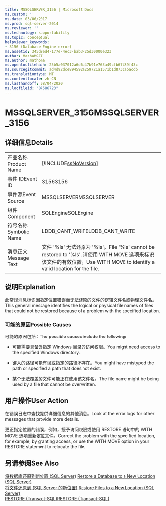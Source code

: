 ```yaml
---
title: MSSQLSERVER_3156 | Microsoft Docs
ms.custom: ''
ms.date: 03/06/2017
ms.prod: sql-server-2014
ms.reviewer: ''
ms.technology: supportability
ms.topic: conceptual
helpviewer_keywords:
- 3156 (Database Engine error)
ms.assetid: 345d8ed4-177e-4ec3-bab3-25d30000e323
author: MashaMSFT
ms.author: mathoma
ms.openlocfilehash: 25b5a037012a6d6b47b91e763a49cfb67b89f43c
ms.sourcegitcommit: ad4d92dce894592a259721a1571b1d8736abacdb
ms.translationtype: MT
ms.contentlocale: zh-CN
ms.lasthandoff: 08/04/2020
ms.locfileid: "87586723"
---
```

# <a name="mssqlserver_3156"></a><span data-ttu-id="abb27-102">MSSQLSERVER_3156</span><span class="sxs-lookup"><span data-stu-id="abb27-102">MSSQLSERVER_3156</span></span>
    
## <a name="details"></a><span data-ttu-id="abb27-103">详细信息</span><span class="sxs-lookup"><span data-stu-id="abb27-103">Details</span></span>  
  
|||  
|-|-|  
|<span data-ttu-id="abb27-104">产品名称</span><span class="sxs-lookup"><span data-stu-id="abb27-104">Product Name</span></span>|[!INCLUDE[ssNoVersion](../../includes/ssnoversion-md.md)]|  
|<span data-ttu-id="abb27-105">事件 ID</span><span class="sxs-lookup"><span data-stu-id="abb27-105">Event ID</span></span>|<span data-ttu-id="abb27-106">3156</span><span class="sxs-lookup"><span data-stu-id="abb27-106">3156</span></span>|  
|<span data-ttu-id="abb27-107">事件源</span><span class="sxs-lookup"><span data-stu-id="abb27-107">Event Source</span></span>|<span data-ttu-id="abb27-108">MSSQLSERVER</span><span class="sxs-lookup"><span data-stu-id="abb27-108">MSSQLSERVER</span></span>|  
|<span data-ttu-id="abb27-109">组件</span><span class="sxs-lookup"><span data-stu-id="abb27-109">Component</span></span>|<span data-ttu-id="abb27-110">SQLEngine</span><span class="sxs-lookup"><span data-stu-id="abb27-110">SQLEngine</span></span>|  
|<span data-ttu-id="abb27-111">符号名称</span><span class="sxs-lookup"><span data-stu-id="abb27-111">Symbolic Name</span></span>|<span data-ttu-id="abb27-112">LDDB_CANT_WRITE</span><span class="sxs-lookup"><span data-stu-id="abb27-112">LDDB_CANT_WRITE</span></span>|  
|<span data-ttu-id="abb27-113">消息正文</span><span class="sxs-lookup"><span data-stu-id="abb27-113">Message Text</span></span>|<span data-ttu-id="abb27-114">文件 '%ls' 无法还原为 '%ls'。</span><span class="sxs-lookup"><span data-stu-id="abb27-114">File '%ls' cannot be restored to '%ls'.</span></span> <span data-ttu-id="abb27-115">请使用 WITH MOVE 选项来标识该文件的有效位置。</span><span class="sxs-lookup"><span data-stu-id="abb27-115">Use WITH MOVE to identify a valid location for the file.</span></span>|  
  
## <a name="explanation"></a><span data-ttu-id="abb27-116">说明</span><span class="sxs-lookup"><span data-stu-id="abb27-116">Explanation</span></span>  
 <span data-ttu-id="abb27-117">此常规消息标识因指定位置错误而无法还原的文件的逻辑文件名或物理文件名。</span><span class="sxs-lookup"><span data-stu-id="abb27-117">This general message identifies the logical or physical file names of files that could not be restored because of a problem with the specified location.</span></span>  
  
### <a name="possible-causes"></a><span data-ttu-id="abb27-118">可能的原因</span><span class="sxs-lookup"><span data-stu-id="abb27-118">Possible Causes</span></span>  
 <span data-ttu-id="abb27-119">可能的原因包括：</span><span class="sxs-lookup"><span data-stu-id="abb27-119">The possible causes include the following:</span></span>  
  
-   <span data-ttu-id="abb27-120">可能需要具备对指定 Windows 目录的访问权限。</span><span class="sxs-lookup"><span data-stu-id="abb27-120">You might need access to the specified Windows directory.</span></span>  
  
-   <span data-ttu-id="abb27-121">键入的路径可能有误或指定的路径不存在。</span><span class="sxs-lookup"><span data-stu-id="abb27-121">You might have mistyped the path or specified a path that does not exist.</span></span>  
  
-   <span data-ttu-id="abb27-122">某个无法覆盖的文件可能正在使用该文件名。</span><span class="sxs-lookup"><span data-stu-id="abb27-122">The file name might be being used by a file that cannot be overwritten.</span></span>  
  
## <a name="user-action"></a><span data-ttu-id="abb27-123">用户操作</span><span class="sxs-lookup"><span data-stu-id="abb27-123">User Action</span></span>  
 <span data-ttu-id="abb27-124">在错误日志中查找提供详细信息的其他消息。</span><span class="sxs-lookup"><span data-stu-id="abb27-124">Look at the error logs for other messages that provide more details.</span></span>  
  
 <span data-ttu-id="abb27-125">更正指定位置的错误，例如，授予访问权限或使用 RESTORE 语句中的 WITH MOVE 选项重新定位文件。</span><span class="sxs-lookup"><span data-stu-id="abb27-125">Correct the problem with the specified location, for example, by granting access, or use the WITH MOVE option in your RESTORE statement to relocate the file.</span></span>  
  
## <a name="see-also"></a><span data-ttu-id="abb27-126">另请参阅</span><span class="sxs-lookup"><span data-stu-id="abb27-126">See Also</span></span>  
 <span data-ttu-id="abb27-127">[将数据库还原到新位置 (SQL Server)](../backup-restore/restore-a-database-to-a-new-location-sql-server.md) </span><span class="sxs-lookup"><span data-stu-id="abb27-127">[Restore a Database to a New Location &#40;SQL Server&#41;](../backup-restore/restore-a-database-to-a-new-location-sql-server.md) </span></span>  
 <span data-ttu-id="abb27-128">[将文件还原到 &#40;SQL Server 的新位置&#41;](../backup-restore/restore-files-to-a-new-location-sql-server.md) </span><span class="sxs-lookup"><span data-stu-id="abb27-128">[Restore Files to a New Location &#40;SQL Server&#41;](../backup-restore/restore-files-to-a-new-location-sql-server.md) </span></span>  
 [<span data-ttu-id="abb27-129">RESTORE &#40;Transact-SQL&#41;</span><span class="sxs-lookup"><span data-stu-id="abb27-129">RESTORE &#40;Transact-SQL&#41;</span></span>](/sql/t-sql/statements/restore-statements-transact-sql)  
  
  
